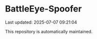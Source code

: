 # BattleEye-Spoofer

Last updated: 2025-07-07 09:21:04

This repository is automatically maintained.
